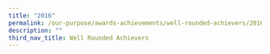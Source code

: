 ```yaml
---
title: "2016"
permalink: /our-purpose/awards-achievements/well-rounded-achievers/2016
description: ""
third_nav_title: Well Rounded Achievers
---
```

